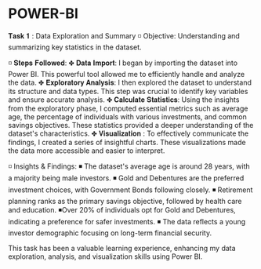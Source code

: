 # POWER-BI

𝐓𝐚𝐬𝐤 𝟏 : Data Exploration and Summary
◽ Objective: Understanding and summarizing key statistics in the dataset.

◽ 𝐒𝐭𝐞𝐩𝐬 𝐅𝐨𝐥𝐥𝐨𝐰𝐞𝐝:
✤ 𝐃𝐚𝐭𝐚 𝐈𝐦𝐩𝐨𝐫𝐭: I began by importing the dataset into Power BI. This powerful tool allowed me to efficiently handle and analyze the data.
✤ 𝐄𝐱𝐩𝐥𝐨𝐫𝐚𝐭𝐨𝐫𝐲 𝐀𝐧𝐚𝐥𝐲𝐬𝐢𝐬: I then explored the dataset to understand its structure and data types. This step was crucial to identify key variables and ensure accurate analysis.
✤ 𝐂𝐚𝐥𝐜𝐮𝐥𝐚𝐭𝐞 𝐒𝐭𝐚𝐭𝐢𝐬𝐭𝐢𝐜𝐬: Using the insights from the exploratory phase, I computed essential metrics such as average age, the percentage of individuals with various investments, and common savings objectives. These statistics provided a deeper understanding of the dataset's characteristics.
✤ 𝐕𝐢𝐬𝐮𝐚𝐥𝐢𝐳𝐚𝐭𝐢𝐨𝐧 : To effectively communicate the findings, I created a series of insightful charts. These visualizations made the data more accessible and easier to interpret.

◽ Insights & Findings:
◾ The dataset's average age is around 28 years, with a majority being male investors.
◾ Gold and Debentures are the preferred investment choices, with Government Bonds following closely.
◾ Retirement planning ranks as the primary savings objective, followed by health care and education.
◾Over 20% of individuals opt for Gold and Debentures, indicating a preference for safer investments.
◾ The data reflects a young investor demographic focusing on long-term financial security.

This task has been a valuable learning experience, enhancing my data exploration, analysis, and visualization skills using Power BI. 
